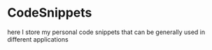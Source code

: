 # CodeSnippets
here I store my personal code snippets that can be generally used in different applications
